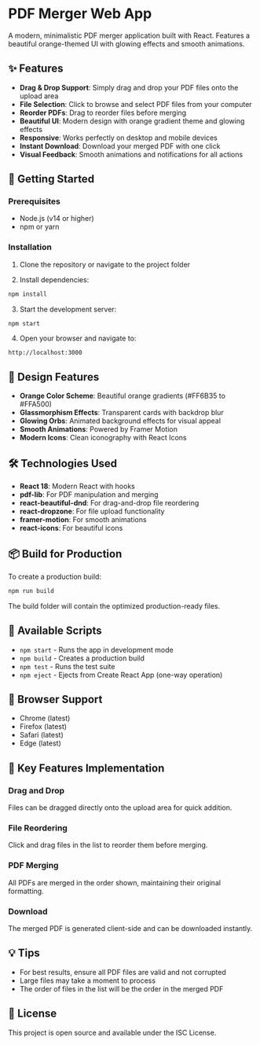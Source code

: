 # PDF Merger Web App

A modern, minimalistic PDF merger application built with React. Features a beautiful orange-themed UI with glowing effects and smooth animations.

## ✨ Features

- **Drag & Drop Support**: Simply drag and drop your PDF files onto the upload area
- **File Selection**: Click to browse and select PDF files from your computer
- **Reorder PDFs**: Drag to reorder files before merging
- **Beautiful UI**: Modern design with orange gradient theme and glowing effects
- **Responsive**: Works perfectly on desktop and mobile devices
- **Instant Download**: Download your merged PDF with one click
- **Visual Feedback**: Smooth animations and notifications for all actions

## 🚀 Getting Started

### Prerequisites

- Node.js (v14 or higher)
- npm or yarn

### Installation

1. Clone the repository or navigate to the project folder

2. Install dependencies:
```bash
npm install
```

3. Start the development server:
```bash
npm start
```

4. Open your browser and navigate to:
```
http://localhost:3000
```

## 🎨 Design Features

- **Orange Color Scheme**: Beautiful orange gradients (#FF6B35 to #FFA500)
- **Glassmorphism Effects**: Transparent cards with backdrop blur
- **Glowing Orbs**: Animated background effects for visual appeal
- **Smooth Animations**: Powered by Framer Motion
- **Modern Icons**: Clean iconography with React Icons

## 🛠️ Technologies Used

- **React 18**: Modern React with hooks
- **pdf-lib**: For PDF manipulation and merging
- **react-beautiful-dnd**: For drag-and-drop file reordering
- **react-dropzone**: For file upload functionality
- **framer-motion**: For smooth animations
- **react-icons**: For beautiful icons

## 📦 Build for Production

To create a production build:

```bash
npm run build
```

The build folder will contain the optimized production-ready files.

## 🔧 Available Scripts

- `npm start` - Runs the app in development mode
- `npm build` - Creates a production build
- `npm test` - Runs the test suite
- `npm eject` - Ejects from Create React App (one-way operation)

## 📱 Browser Support

- Chrome (latest)
- Firefox (latest)
- Safari (latest)
- Edge (latest)

## 🌟 Key Features Implementation

### Drag and Drop
Files can be dragged directly onto the upload area for quick addition.

### File Reordering
Click and drag files in the list to reorder them before merging.

### PDF Merging
All PDFs are merged in the order shown, maintaining their original formatting.

### Download
The merged PDF is generated client-side and can be downloaded instantly.

## 💡 Tips

- For best results, ensure all PDF files are valid and not corrupted
- Large files may take a moment to process
- The order of files in the list will be the order in the merged PDF

## 📄 License

This project is open source and available under the ISC License.
